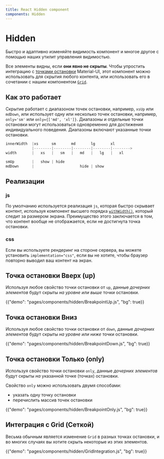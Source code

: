```yaml
---
title: React Hidden component
components: Hidden
---
```


# Hidden

<p class="description">Быстро и адаптивно изменяйте видимость компонент и многое другое с помощью наших утилит управления видимостью.</p>

Все элементы видны, если **они явно не скрыты**. Чтобы упростить интеграцию с [ точками остановки](/customization/breakpoints/) Material-UI, этот компонент можно использовать для скрытия любого контента, или использовать его в сочетании с нашим компонентом [`Grid`](/components/grid/).

## Как это работает

Скрытие работает с диапазоном точек остановки, например, `xsUp` или `mdDown`, или использует одну или несколько точек остановки, например, `only='sm'` или `only={['md', 'xl']}`. Диапазоны и отдельные точки остановки могут использоваться одновременно для достижения индивидуального поведения. Диапазоны включают указанные точки остановки.

```js
innerWidth  |xs      sm       md       lg       xl
            |--------|--------|--------|--------|-------->
width       |   xs   |   sm   |   md   |   lg   |   xl

smUp        |   show | hide
mdDown      |                     hide | show

```

## Реализации

### js

По умолчанию используется реализация `js`, которая быстро скрывает контент, используя компонент высшего порядка [`withWidth()`](/customization/breakpoints/#withwidth), который следит за размером экрана. Преимущество этого заключается в том, что контент вообще не отображается, если не достигнута точка остановки.

### css

Если вы используете рендеринг на стороне сервера, вы можете установить `implementation="css"`, если вы не хотите, чтобы браузер повторно выводил ваш контент на экран.

## Точка остановки Вверх (up)

Используя любое свойство точки остановки от `up`, данные *дочерних элементов* будут скрыты *на уровне или выше* точки остановки.

{{"demo": "pages/components/hidden/BreakpointUp.js", "bg": true}}

## Точка остановки Вниз

Используя любое свойство точки остановки от `down`, данные *дочерних элементов* будут скрыты *на уровне или ниже* точки остановки.

{{"demo": "pages/components/hidden/BreakpointDown.js", "bg": true}}

## Точка остановки Только (only)

Используя свойство точки остановки `only`, данные *дочерних элементов* будут скрыты *на* указанной точке (точках) остановки.

Свойство `only` можно использовать двумя способами:

- указать одну точку остановки
- перечислить массив точек остановки

{{"demo": "pages/components/hidden/BreakpointOnly.js", "bg": true}}

## Интеграция с Grid (Сеткой)

Весьма обычным является изменение `Grid` в разных точках остановки, и во многих случаях вы хотите скрыть некоторые из этих элементов.

{{"demo": "pages/components/hidden/GridIntegration.js", "bg": true}}